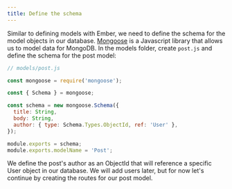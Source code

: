 ```yaml
---
title: Define the schema
---
```


Similar to defining models with Ember, we need to define the schema for the model objects in our database. [Mongoose](http://mongoosejs.com/index.html) is a Javascript library that allows us to model data for MongoDB. In the models folder, create `post.js` and define the schema for the post model:

```javascript
// models/post.js

const mongoose = require('mongoose');

const { Schema } = mongoose;

const schema = new mongoose.Schema({
  title: String,
  body: String,
  author: { type: Schema.Types.ObjectId, ref: 'User' },
});

module.exports = schema;
module.exports.modelName = 'Post';
```

We define the post's author as an ObjectId that will reference a specific User object in our database. We will add users later, but for now let's continue by creating the routes for our post model.
